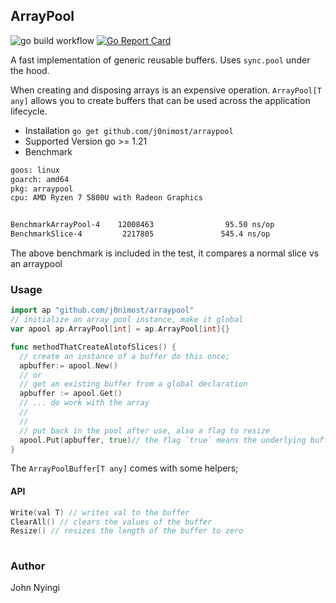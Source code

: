 ## ArrayPool
![go build workflow](https://github.com/j0nimost/arraypool/actions/workflows/go.yml/badge.svg)
[![Go Report Card](https://goreportcard.com/badge/github.com/j0nimost/arraypool)](https://goreportcard.com/report/github.com/j0nimost/arraypool)

A fast implementation of generic reusable buffers. Uses `sync.pool` under the hood.

When creating and disposing arrays is an expensive operation. `ArrayPool[T any]` allows you to
create buffers that can be used across the application lifecycle. 

- Installation
  `go get github.com/j0nimost/arraypool`
- Supported Version 
  go >= 1.21
- Benchmark
```txt
goos: linux
goarch: amd64
pkg: arraypool
cpu: AMD Ryzen 7 5800U with Radeon Graphics


BenchmarkArrayPool-4    12008463                95.50 ns/op
BenchmarkSlice-4         2217805               545.4 ns/op

```
The above benchmark is included in the test, it compares a normal slice vs an arraypool

### Usage
```go
import ap "github.com/j0nimost/arraypool"
// initialize an array pool instance, make it global 
var apool ap.ArrayPool[int] = ap.ArrayPool[int]{}

func methodThatCreateAlotofSlices() {
  // create an instance of a buffer do this once;
  apbuffer:= apool.New()
  // or 
  // get an existing buffer from a global declaration
  apbuffer := apool.Get()
  // ... do work with the array
  //
  // 
  // put back in the pool after use, also a flag to resize
  apool.Put(apbuffer, true)// the flag `true` means the underlying buffer's length is set to 0
}
```

The `ArrayPoolBuffer[T any]` comes with some helpers;
#### API
```go
Write(val T) // writes val to the buffer
ClearAll() // clears the values of the buffer
Resize() // resizes the length of the buffer to zero
  
```
### Author
John Nyingi
